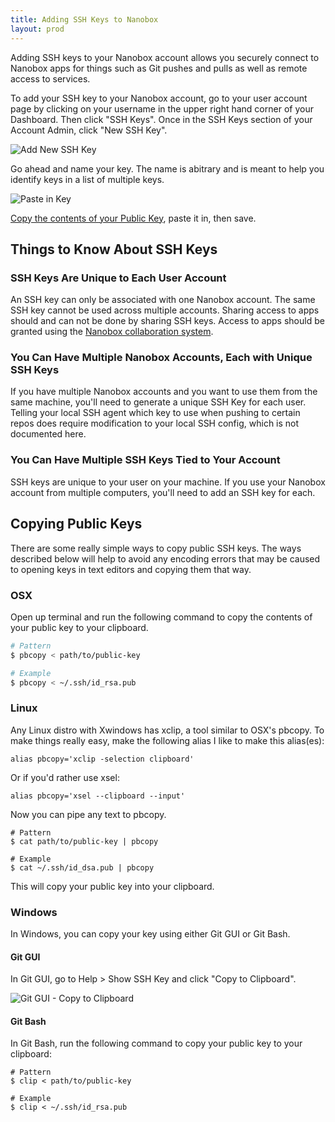 ```yaml
---
title: Adding SSH Keys to Nanobox
layout: prod
---
```


Adding SSH keys to your Nanobox account allows you securely connect to Nanobox apps for things such as Git pushes and pulls as well as remote access to services.

To add your SSH key to your Nanobox account, go to your user account page by clicking on your username in the upper right hand corner of your Dashboard. Then click "SSH Keys". Once in the SSH Keys section of your Account Admin, click "New SSH Key".

![Add New SSH Key](/images/ssh-keys-add-key.png)

Go ahead and name your key. The name is abitrary and is meant to help you identify keys in a list of multiple keys.

![Paste in Key](/images/ssh-keys-add-key-paste.png)

[Copy the contents of your Public Key](#copying-public-keys), paste it in, then save.

## Things to Know About SSH Keys

### SSH Keys Are Unique to Each User Account
An SSH key can only be associated with one Nanobox account. The same SSH key cannot be used across multiple accounts. Sharing access to apps should and can not be done by sharing SSH keys. Access to apps should be granted using the [Nanobox collaboration system](/production/team/intro/).

### You Can Have Multiple Nanobox Accounts, Each with Unique SSH Keys
If you have multiple Nanobox accounts and you want to use them from the same machine, you'll need to generate a unique SSH Key for each user. Telling your local SSH agent which key to use when pushing to certain repos does require modification to your local SSH config, which is not documented here.

### You Can Have Multiple SSH Keys Tied to Your Account
SSH keys are unique to your user on your machine. If you use your Nanobox account from multiple computers, you'll need to add an SSH key for each.

## Copying Public Keys
There are some really simple ways to copy public SSH keys. The ways described below will help to avoid any encoding errors that may be caused to opening keys in text editors and copying them that way.

### OSX
Open up terminal and run the following command to copy the contents of your public key to your clipboard.

```bash
# Pattern
$ pbcopy < path/to/public-key

# Example
$ pbcopy < ~/.ssh/id_rsa.pub
```

### Linux
Any Linux distro with Xwindows has xclip, a tool similar to OSX's pbcopy. To make things really easy, make the following alias I like to make this alias(es):

```shell
alias pbcopy='xclip -selection clipboard'
```

Or if you'd rather use xsel:

```shell
alias pbcopy='xsel --clipboard --input'
```

Now you can pipe any text to pbcopy.

```shell
# Pattern
$ cat path/to/public-key | pbcopy

# Example
$ cat ~/.ssh/id_dsa.pub | pbcopy
```

This will copy your public key into your clipboard.

### Windows
In Windows, you can copy your key using either Git GUI or Git Bash.

#### Git GUI
In Git GUI, go to Help > Show SSH Key and click "Copy to Clipboard".

![Git GUI - Copy to Clipboard](/images/ssh-keys-win-git-gui-key.png)

#### Git Bash
In Git Bash, run the following command to copy your public key to your clipboard:

```shell
# Pattern
$ clip < path/to/public-key

# Example
$ clip < ~/.ssh/id_rsa.pub
```
